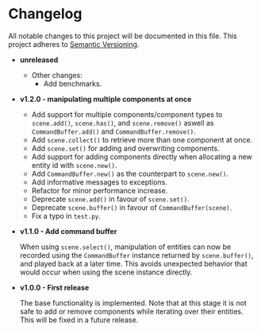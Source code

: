 # Changelog

All notable changes to this project will be documented in this file. This project adheres to [Semantic Versioning](https://semver.org/spec/v2.0.0.html).

- **unreleased**

  - Other changes:
    - Add benchmarks.

- **v1.2.0 - manipulating multiple components at once**

  - Add support for multiple components/component types to `scene.add()`, `scene.has()`, and `scene.remove()` aswell as `CommandBuffer.add()` and `CommandBuffer.remove()`.
  - Add `scene.collect()` to retrieve more than one component at once.
  - Add `scene.set()` for adding and overwriting components.
  - Add support for adding components directly when allocating a new entity id with `scene.new()`.
  - Add `CommandBuffer.new()` as the counterpart to `scene.new()`.
  - Add informative messages to exceptions.
  - Refactor for minor performance increase.
  - Deprecate `scene.add()` in favour of `scene.set()`.
  - Deprecate `scene.buffer()` in favour of `CommandBuffer(scene)`.
  - Fix a typo in `test.py`.

- **v1.1.0 - Add command buffer**

  When using `scene.select()`, manipulation of entities can now be recorded using the `CommandBuffer` instance returned by `scene.buffer()`, and played back at a later time. This avoids unexpected behavior that would occur when using the scene instance directly.

- **v1.0.0 - First release**

  The base functionality is implemented. Note that at this stage it is not safe to add or remove components while iterating over their entities. This will be fixed in a future release.
